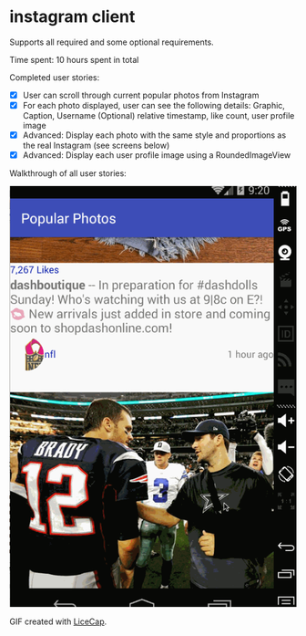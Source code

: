 # instagram client

Supports all required and some optional requirements. 

Time spent: 10 hours spent in total

Completed user stories:

* [x] User can scroll through current popular photos from Instagram
* [x] For each photo displayed, user can see the following details:
		Graphic, Caption, Username
		(Optional) relative timestamp, like count, user profile image
* [x] Advanced: Display each photo with the same style and proportions as the real Instagram (see screens below)
* [x] Advanced: Display each user profile image using a RoundedImageView

Walkthrough of all user stories:

![Video Walkthrough](Instagram.gif)

GIF created with [LiceCap](http://www.cockos.com/licecap/).

